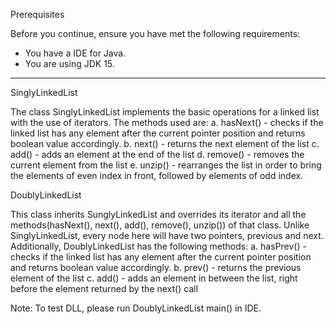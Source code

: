 

Prerequisites

Before you continue, ensure you have met the following requirements:

* You have a IDE for Java.
* You are using JDK 15.
- - - - - - - - - - - - - - - - - - - - - - - - - - - - - - - - - - - - - - - - - - - - - - - - - - - - - - - - - - - - - - 

SinglyLinkedList

The class SinglyLinkedList implements the basic operations for a linked list with the use of iterators.
The methods used are:
a. hasNext() - checks if the linked list has any element after the current pointer position and returns boolean value accordingly.
b. next() - returns the next element of the list
c. add() - adds an element at the end of the list
d. remove() - removes the current element from the list
e. unzip() - rearranges the list in order to bring the elements of even index in front, followed by elements of odd index.


DoublyLinkedList

This class inherits SunglyLinkedList and overrides its iterator and all the methods(hasNext(), next(), add(), remove(), unzip()) of that class.
Unlike SinglyLinkedList, every node here will have two pointers, previous and next.
Additionally, DoublyLinkedList has the following methods:
a. hasPrev() - checks if the linked list has any element after the current pointer position and returns boolean value accordingly.
b. prev() - returns the previous element of the list
c. add() - adds an element in between the list, right before the element returned by the next() call

Note: To test DLL, please run DoublyLinkedList main() in IDE.

